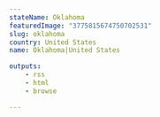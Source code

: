 ```yaml
---
stateName: Oklahoma
featuredImage: "3775815674750702531"
slug: oklahoma
country: United States
name: Oklahoma|United States

outputs:
    - rss
    - html
    - browse

---
```


